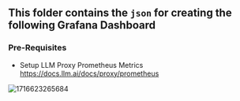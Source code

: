## This folder contains the `json` for creating the following Grafana Dashboard

### Pre-Requisites
- Setup LLM Proxy Prometheus Metrics https://docs.llm.ai/docs/proxy/prometheus 

![1716623265684](https://github.com/hanzoai/llm/assets/29436595/0e12c57e-4a2d-4850-bd4f-e4294f87a814)
